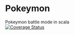 # Pokeymon
Pokeymon battle mode in scala \
[![Coverage Status](https://coveralls.io/repos/github/ubamarvin/Pokeymon/badge.svg)](https://coveralls.io/github/ubamarvin/Pokeymon)
